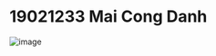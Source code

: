 # 19021233 Mai Cong Danh
![image](https://user-images.githubusercontent.com/62579415/167684363-0b094ef9-f5fb-47cf-ae39-d89047173d85.png)

